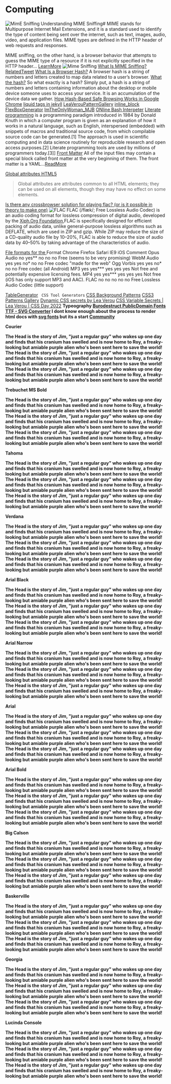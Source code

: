 # Computing


![MimE Sniffing](https://www.keycdn.com/img/support/mime-sniffing-md.webp) 
Understanding MIME Sniffing#
MIME stands for Multipurpose Internet Mail Extensions, and it is a standard used to identify the type of content being sent over the internet, such as text, images, audio, video, and application files. MIME types are defined in the HTTP header of web requests and responses.

MIME sniffing, on the other hand, is a browser behavior that attempts to guess the MIME type of a resource if it is not explicitly specified in the HTTP header... [LearnMore](https://www.keycdn.com/support/glossary)
![Mime Sniffing](https://pbs.twimg.com/media/GMChe2OaQAAplJB?format=png&name=900x900)
[What Is MIME Sniffing?](https://www.keycdn.com/support/what-is-mime-sniffing)
[RelatedTweet](https://x.com/thakasartu/status/1783603276824621111) 
[What Is a Browser Hash?](https://seon.io/resources/dictionary/browser-hash/) A browser hash is a string of numbers and letters created to map data related to a user’s browser. [What the hash?](https://docs.seon.io/knowledge-base/device-fingerprinting/understanding-hashes#overview)
So what exactly is a hash? Simply put, a hash is a string of numbers and letters containing information about the desktop or mobile device someone uses to access your service. It is an accumulation of the device data we gather. [How Hash-Based Safe Browsing Works in Google Chrome](https://security.googleblog.com/2022/08/how-hash-based-safe-browsing-works-in.html)
[liquid tags in jekyll](https://jekyllrb.com/docs/plugins/tags/)
[LeaVerouPatternGallery](https://projects.verou.me/css3patterns/#)
[inline_block](https://developer.mozilla.org/en-US/docs/Web/CSS/display)
[FlexBoxGenerator](https://angrytools.com/css-flex/)
[ImTheOnlyWoman_MJB](https://www.youtube.com/watch?v=8ANWvYj5hzg)
[ONline Bash Interpeter](https://www.onlinegdb.com/online_bash_shell)
[Literate programming](https://en.wikipedia.org/wiki/Literate_programming) is a programming paradigm introduced in 1984 by Donald Knuth in which a computer program is given as an explanation of how it works in a natural language, such as English, interspersed (embedded) with snippets of macros and traditional source code, from which compilable source code can be generated.[1] The approach is used in scientific computing and in data science routinely for reproducible research and open access purposes.[2] Literate programming tools are used by millions of programmers today.[3]]
[Front Matter](https://johtela.github.io/LiterateCS/FrontMatter.html) All of the input files may contain a special block called front matter at the very beginning of them. The front matter is a YAML...[ReadMore](https://johtela.github.io/LiterateCS/)

[Global attributes HTML5](https://developer.mozilla.org/en-US/docs/Web/HTML/Global_attributes) 
>Global attributes are attributes common to all HTML elements; they can be used on all elements, though they may have no effect on some elements.

[Is there any crossbrowser solution for playing flac? (or is it possible in theory to make one)](https://stackoverflow.com/questions/20557049/is-there-any-crossbrowser-solution-for-playing-flac-or-is-it-possible-in-theor)
![FLAC](https://upload.wikimedia.org/wikipedia/commons/a/a2/FLAC_logo_vector.svg)
FLAC (/flæk/; Free Lossless Audio Codec) is an audio coding format for lossless compression of digital audio, developed by the [Xiph.Org Foundation](https://xiph.org/),FLAC is specifically designed for efficient packing of audio data, unlike general-purpose lossless algorithms such as DEFLATE, which are used in ZIP and gzip. While ZIP may reduce the size of a CD-quality audio file by 10–20%, FLAC is able to reduce the size of audio data by 40–50% by taking advantage of the characteristics of audio.

[File formats for the <audio> tag](https://www.heamusic.com/Documents/Sound/HTML5_Audio_Formats.html)
Format	Chrome	Firefox	Safari	IE9	iOS	Comment
Opus Audio
no	yes**	no	no	no	Free (seems to be very promising)
WebM Audio
yes	yes	no*	no	no	Free codec "made for the web"
Ogg Vorbis
yes	yes	no*	no	no	Free codec (all Android)
MP3	yes	yes***	yes	yes	yes	Not free and potentially expensive licensing fees.
MP4
yes	yes***	yes	yes	yes	Not free (iOS has only support MP3 and AAC).
FLAC
no	no	no	no	no	Free Lossless Audio Codec (little support)

[TableGenerator](https://tableconvert.com/mediawiki-to-markdown)
` CSS Tool Generators`
[CSS Background Patterns](https://www.magicpattern.design/tools/css-backgrounds)
[CSS3 Patterns Gallery](https://projects.verou.me/css3patterns/)
[Dynamic CSS secrets by Lea Verou](https://www.youtube.com/watch?v=R-5qou2IQAw)
[CSS Variable Secrets | Lea Verou | CSS Day 2022](https://www.youtube.com/watch?v=ZuZizqDF4q8)
<strong> Typeography <strong>
[Burodestruct PublicDomain Fonts](https://burodestruct.net/1997/gimmicks.html#font)
[TTF - SVG Converter](https://everythingfonts.com/ttf-to-svg) I dont know enough about the process to render html docs with [svg fonts](https://developer.mozilla.org/en-US/docs/Web/SVG/Tutorial/SVG_fonts) but its a start
[Community](https://pbs.twimg.com/media/GQOalU0bwAADSr-?format=jpg&name=large)
<div class="office">

  <div class="Courier font">
    <strong>Courier</strong>
    <p>The Head is the story of Jim, "just a regular guy" who wakes up one day and finds that his cranium has swelled and is now home to Roy, a freaky-looking but amiable purple alien who's been sent here to save the world! The Head is the story of Jim, "just a regular guy" who wakes up one day and finds that his cranium has swelled and is now home to Roy, a freaky-looking but amiable purple alien who's been sent here to save the world! The Head is the story of Jim, "just a regular guy" who wakes up one day and finds that his cranium has swelled and is now home to Roy, a freaky-looking but amiable purple alien who's been sent here to save the world!
    </p>
  </div>
  <div class="trebuchet font">
    <strong>Trebuchet MS Bold</strong>
    <p>The Head is the story of Jim, "just a regular guy" who wakes up one day and finds that his cranium has swelled and is now home to Roy, a freaky-looking but amiable purple alien who's been sent here to save the world! The Head is the story of Jim, "just a regular guy" who wakes up one day and finds that his cranium has swelled and is now home to Roy, a freaky-looking but amiable purple alien who's been sent here to save the world! The Head is the story of Jim, "just a regular guy" who wakes up one day and finds that his cranium has swelled and is now home to Roy, a freaky-looking but amiable purple alien who's been sent here to save the world!
    </p>
  </div>
  <div class="Tahoma font">
    <strong>Tahoma</strong>
    <p>The Head is the story of Jim, "just a regular guy" who wakes up one day and finds that his cranium has swelled and is now home to Roy, a freaky-looking but amiable purple alien who's been sent here to save the world! The Head is the story of Jim, "just a regular guy" who wakes up one day and finds that his cranium has swelled and is now home to Roy, a freaky-looking but amiable purple alien who's been sent here to save the world! The Head is the story of Jim, "just a regular guy" who wakes up one day and finds that his cranium has swelled and is now home to Roy, a freaky-looking but amiable purple alien who's been sent here to save the world!
    </p>
  </div>
  <div class="verdana font">
    <strong>Verdana</strong>
    <p>The Head is the story of Jim, "just a regular guy" who wakes up one day and finds that his cranium has swelled and is now home to Roy, a freaky-looking but amiable purple alien who's been sent here to save the world! The Head is the story of Jim, "just a regular guy" who wakes up one day and finds that his cranium has swelled and is now home to Roy, a freaky-looking but amiable purple alien who's been sent here to save the world! The Head is the story of Jim, "just a regular guy" who wakes up one day and finds that his cranium has swelled and is now home to Roy, a freaky-looking but amiable purple alien who's been sent here to save the world!
    </p>
  </div>
  <div class="arialblack font">
    <strong>Arial Black</strong>
    <p>The Head is the story of Jim, "just a regular guy" who wakes up one day and finds that his cranium has swelled and is now home to Roy, a freaky-looking but amiable purple alien who's been sent here to save the world! The Head is the story of Jim, "just a regular guy" who wakes up one day and finds that his cranium has swelled and is now home to Roy, a freaky-looking but amiable purple alien who's been sent here to save the world! The Head is the story of Jim, "just a regular guy" who wakes up one day and finds that his cranium has swelled and is now home to Roy, a freaky-looking but amiable purple alien who's been sent here to save the world!
    </p>
  </div>
  <div class="arialnarrow font">
    <strong>Arial Narrow</strong>
    <p>The Head is the story of Jim, "just a regular guy" who wakes up one day and finds that his cranium has swelled and is now home to Roy, a freaky-looking but amiable purple alien who's been sent here to save the world! The Head is the story of Jim, "just a regular guy" who wakes up one day and finds that his cranium has swelled and is now home to Roy, a freaky-looking but amiable purple alien who's been sent here to save the world! The Head is the story of Jim, "just a regular guy" who wakes up one day and finds that his cranium has swelled and is now home to Roy, a freaky-looking but amiable purple alien who's been sent here to save the world!
    </p>
  </div>
  <div class="arial font">
    <strong>Arial</strong>
    <p>The Head is the story of Jim, "just a regular guy" who wakes up one day and finds that his cranium has swelled and is now home to Roy, a freaky-looking but amiable purple alien who's been sent here to save the world! The Head is the story of Jim, "just a regular guy" who wakes up one day and finds that his cranium has swelled and is now home to Roy, a freaky-looking but amiable purple alien who's been sent here to save the world! The Head is the story of Jim, "just a regular guy" who wakes up one day and finds that his cranium has swelled and is now home to Roy, a freaky-looking but amiable purple alien who's been sent here to save the world!
    </p>
  </div>
  <div class="arialbold font">
    <strong>Arial Bold</strong>
    <p>The Head is the story of Jim, "just a regular guy" who wakes up one day and finds that his cranium has swelled and is now home to Roy, a freaky-looking but amiable purple alien who's been sent here to save the world! The Head is the story of Jim, "just a regular guy" who wakes up one day and finds that his cranium has swelled and is now home to Roy, a freaky-looking but amiable purple alien who's been sent here to save the world! The Head is the story of Jim, "just a regular guy" who wakes up one day and finds that his cranium has swelled and is now home to Roy, a freaky-looking but amiable purple alien who's been sent here to save the world!
    </p>
  </div>
  <div class="bigcaslon font">
    <strong>Big Calson</strong>
    <p>The Head is the story of Jim, "just a regular guy" who wakes up one day and finds that his cranium has swelled and is now home to Roy, a freaky-looking but amiable purple alien who's been sent here to save the world! The Head is the story of Jim, "just a regular guy" who wakes up one day and finds that his cranium has swelled and is now home to Roy, a freaky-looking but amiable purple alien who's been sent here to save the world! The Head is the story of Jim, "just a regular guy" who wakes up one day and finds that his cranium has swelled and is now home to Roy, a freaky-looking but amiable purple alien who's been sent here to save the world!
    </p>
  </div>
  <div class="Baskerville font">
    <strong>Baskerville</strong>
    <p>The Head is the story of Jim, "just a regular guy" who wakes up one day and finds that his cranium has swelled and is now home to Roy, a freaky-looking but amiable purple alien who's been sent here to save the world! The Head is the story of Jim, "just a regular guy" who wakes up one day and finds that his cranium has swelled and is now home to Roy, a freaky-looking but amiable purple alien who's been sent here to save the world! The Head is the story of Jim, "just a regular guy" who wakes up one day and finds that his cranium has swelled and is now home to Roy, a freaky-looking but amiable purple alien who's been sent here to save the world!
    </p>
  </div>
  <div class="georgia font">
    <strong>Georgia</strong>
    <p>The Head is the story of Jim, "just a regular guy" who wakes up one day and finds that his cranium has swelled and is now home to Roy, a freaky-looking but amiable purple alien who's been sent here to save the world! The Head is the story of Jim, "just a regular guy" who wakes up one day and finds that his cranium has swelled and is now home to Roy, a freaky-looking but amiable purple alien who's been sent here to save the world! The Head is the story of Jim, "just a regular guy" who wakes up one day and finds that his cranium has swelled and is now home to Roy, a freaky-looking but amiable purple alien who's been sent here to save the world!
    </p>
  </div>
  <div class="lucidaconsole font">
    <strong>Lucinda Console</strong>
    <p>The Head is the story of Jim, "just a regular guy" who wakes up one day and finds that his cranium has swelled and is now home to Roy, a freaky-looking but amiable purple alien who's been sent here to save the world! The Head is the story of Jim, "just a regular guy" who wakes up one day and finds that his cranium has swelled and is now home to Roy, a freaky-looking but amiable purple alien who's been sent here to save the world! The Head is the story of Jim, "just a regular guy" who wakes up one day and finds that his cranium has swelled and is now home to Roy, a freaky-looking but amiable purple alien who's been sent here to save the world!
    </p>
  </div>

</div>